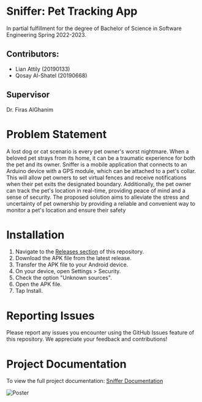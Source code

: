 # Sniffer: Pet Tracking App

In partial fulfillment for the degree of Bachelor of Science in Software Engineering Spring 2022-2023.

## Contributors:
- Lian Attily (20190133)
- Qosay Al-Shatel (20190668)

## Supervisor
Dr. Firas AlGhanim

# Problem Statement
A lost dog or cat scenario is every pet owner's worst nightmare. When a beloved pet 
strays from its home, it can be a traumatic experience for both the pet and its owner. 
Sniffer is a mobile application that connects to an Arduino device with a GPS 
module, which can be attached to a pet's collar. This will allow pet owners to set virtual fences 
and receive notifications when their pet exits the designated boundary. Additionally, the pet 
owner can track the pet's location in real-time, providing peace of mind and a sense of security. 
The proposed solution aims to alleviate the stress and uncertainty of pet ownership by providing 
a reliable and convenient way to monitor a pet's location and ensure their safety

# Installation

1. Navigate to the [Releases section](https://github.com/Qosay-AlShatel/Sniffer/releases) of this repository.
2. Download the APK file from the latest release.
3. Transfer the APK file to your Android device.
4. On your device, open Settings > Security.
5. Check the option "Unknown sources".
6. Open the APK file.
7. Tap Install.

# Reporting Issues

Please report any issues you encounter using the GitHub Issues feature of this repository. We appreciate your feedback and contributions!

# Project Documentation
To view the full project documentation: [Sniffer Documentation](https://github.com/Qosay-AlShatel/Sniffer/blob/main/Sniffer_Documentation.pdf)

![Poster](https://i.ibb.co/DYPMVM7/SNIFFER-2.png)
